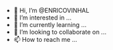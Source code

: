 - 👋 Hi, I’m @ENRICOVINHAL
- 👀 I’m interested in ...
- 🌱 I’m currently learning ...
- 💞️ I’m looking to collaborate on ...
- 📫 How to reach me ...

<!---
ENRICOVINHAL/ENRICOVINHAL is a ✨ special ✨ repository because its `README.md` (this file) appears on your GitHub profile.
You can click the Preview link to take a look at your changes.
--->
